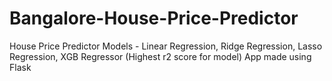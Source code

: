 # Bangalore-House-Price-Predictor

House Price Predictor Models - Linear Regression, Ridge Regression, Lasso Regression, XGB Regressor (Highest r2 score for model)
App made using Flask
